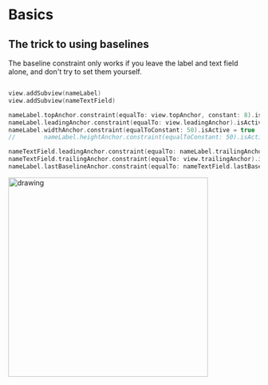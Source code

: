 # Basics

## The trick to using baselines

The baseline constraint only works if you leave the label and text field alone, and don't try to set them yourself.

```swift

view.addSubview(nameLabel)
view.addSubview(nameTextField)

nameLabel.topAnchor.constraint(equalTo: view.topAnchor, constant: 8).isActive = true
nameLabel.leadingAnchor.constraint(equalTo: view.leadingAnchor).isActive = true
nameLabel.widthAnchor.constraint(equalToConstant: 50).isActive = true
//        nameLabel.heightAnchor.constraint(equalToConstant: 50).isActive = true

nameTextField.leadingAnchor.constraint(equalTo: nameLabel.trailingAnchor, constant: 8).isActive = true
nameTextField.trailingAnchor.constraint(equalTo: view.trailingAnchor).isActive = true
nameLabel.lastBaselineAnchor.constraint(equalTo: nameTextField.lastBaselineAnchor, constant: 0).isActive = true
```

<img src="https://github.com/jrasmusson/ios-starter-kit/blob/master/howtos/images/turn-off-debug-console.png" alt="drawing" width="400"/>

